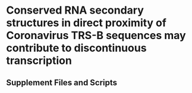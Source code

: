 # Conserved RNA secondary structures in direct proximity of Coronavirus TRS-B sequences may contribute to discontinuous transcription

## Supplement Files and Scripts
